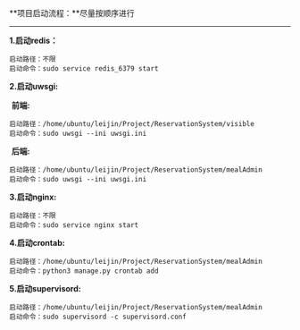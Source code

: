 **项目启动流程：**尽量按顺序进行

------

**1.启动redis：**

```Linux
启动路径：不限
启动命令：sudo service redis_6379 start
```

**2.启动uwsgi:**

​		**前端:**

```Linux
启动路径：/home/ubuntu/leijin/Project/ReservationSystem/visible
启动命令：sudo uwsgi --ini uwsgi.ini
```

​		**后端:**

```Linux
启动路径：/home/ubuntu/leijin/Project/ReservationSystem/mealAdmin
启动命令：sudo uwsgi --ini uwsgi.ini
```

**3.启动nginx:**

```Linux
启动路径：不限
启动命令：sudo service nginx start
```

**4.启动crontab:**

```Linux
启动路径：/home/ubuntu/leijin/Project/ReservationSystem/mealAdmin
启动命令：python3 manage.py crontab add
```

**5.启动supervisord:**

```Linux
启动路径：/home/ubuntu/leijin/Project/ReservationSystem/mealAdmin
启动命令：sudo supervisord -c supervisord.conf
```







